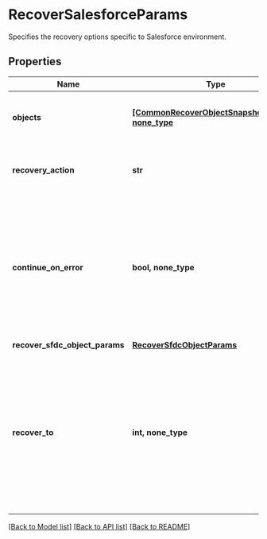 # RecoverSalesforceParams

Specifies the recovery options specific to Salesforce environment.

## Properties
Name | Type | Description | Notes
------------ | ------------- | ------------- | -------------
**objects** | [**[CommonRecoverObjectSnapshotParams], none_type**](CommonRecoverObjectSnapshotParams.md) | Specifies the list of recover Object parameters. | 
**recovery_action** | **str** | Specifies the type of recover action to be performed. | 
**continue_on_error** | **bool, none_type** | Specifies whether to continue recovering other salesforce objects if one of Object failed to recover. Default value is false. | [optional] 
**recover_sfdc_object_params** | [**RecoverSfdcObjectParams**](RecoverSfdcObjectParams.md) |  | [optional] 
**recover_to** | **int, none_type** | Specifies the id of registered source where the objects are to be recovered. If this is not specified, the recovery job will recover to the original location. | [optional] 

[[Back to Model list]](../README.md#documentation-for-models) [[Back to API list]](../README.md#documentation-for-api-endpoints) [[Back to README]](../README.md)


